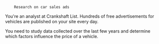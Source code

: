 		Research on car sales ads

You're an analyst at Crankshaft List. 
Hundreds of free advertisements for vehicles are published on your site every day.

You need to study data collected over the last few years and determine which factors influence
the price of a vehicle.